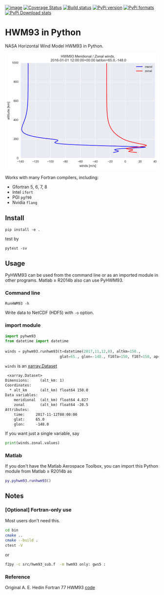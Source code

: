 [![image](https://travis-ci.org/scivision/pyhwm93.svg)](https://travis-ci.org/scivision/pyhwm93)
[![Coverage Status](https://coveralls.io/repos/github/scivision/pyhwm93/badge.svg?branch=master)](https://coveralls.io/github/scivision/pyhwm93?branch=master)
[![Build status](https://ci.appveyor.com/api/projects/status/xtxdcmk601xti6l6?svg=true)](https://ci.appveyor.com/project/scivision/pyhwm93)
[![PyPi version](https://img.shields.io/pypi/pyversions/pyhwm93.svg)](https://pypi.python.org/pypi/pyhwm93)
[![PyPi formats](https://img.shields.io/pypi/format/pyhwm93.svg)](https://pypi.python.org/pypi/pyhwm93)
[![PyPi Download stats](http://pepy.tech/badge/pyhwm93)](http://pepy.tech/project/pyhwm93)


# HWM93 in Python

NASA Horizontal Wind Model HWM93 in Python.


![image](tests/example.png)

Works with many Fortran compilers, including:

* Gfortran 5, 6, 7, 8
* Intel `ifort`
* PGI `pgf90`
* Nvidia `flang`


## Install

    pip install -e .
    
test by 

    pytest -sv

## Usage

PyHWM93 can be used from the command line or as an imported module in other programs.
Matlab &ge; R2014b also can use PyHWM93.

### Command line

    RunHWM93 -h
    
Write data to NetCDF (HDF5) with `-o` option.
 
### import module

```python
import pyhwm93
from datetime import datetime

winds = pyhwm93.runhwm93(t=datetime(2017,11,12,8), altkm=150., 
                         glat=65., glon=-148., f107a=150, f107=150, ap=4)
```

`winds` is an [xarray.Dataset](http://xarray.pydata.org/en/stable/generated/xarray.Dataset.html)

```
 <xarray.Dataset>
Dimensions:     (alt_km: 1)
Coordinates:
  * alt_km      (alt_km) float64 150.0
Data variables:
    meridional  (alt_km) float64 4.827
    zonal       (alt_km) float64 -20.5
Attributes:
    time:     2017-11-12T08:00:00
    glat:     65.0
    glon:     -148.0
``` 

If you want just a single variable, say
```python
print(winds.zonal.values)
```

### Matlab

If you don't have the Matlab Aerospace Toolbox, you can import this Python module from Matlab &ge; R2014b as
```matlab
py.pyhwm93.runhwm93()
```

## Notes

### [Optional] Fortran-only use

Most users don't need this.
```sh
cd bin
cmake ..
cmake --build .
ctest -V
````
   
or

```sh
f2py -c src/hwm93_sub.f  -m hwm93 only: gws5 :
```


### Reference

Original A. E. Hedin Fortran 77 HWM93 [code](ftp://hanna.ccmc.gsfc.nasa.gov/pub/modelweb/atmospheric/hwm93/)
